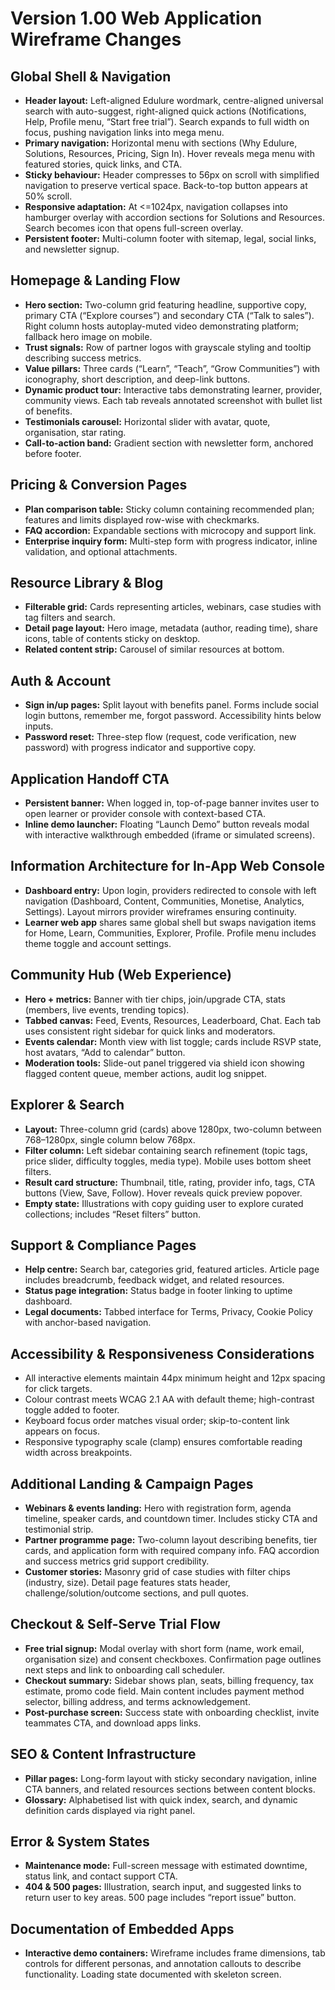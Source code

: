 # Version 1.00 Web Application Wireframe Changes

## Global Shell & Navigation
- **Header layout:** Left-aligned Edulure wordmark, centre-aligned universal search with auto-suggest, right-aligned quick actions (Notifications, Help, Profile menu, “Start free trial”). Search expands to full width on focus, pushing navigation links into mega menu.
- **Primary navigation:** Horizontal menu with sections (Why Edulure, Solutions, Resources, Pricing, Sign In). Hover reveals mega menu with featured stories, quick links, and CTA.
- **Sticky behaviour:** Header compresses to 56px on scroll with simplified navigation to preserve vertical space. Back-to-top button appears at 50% scroll.
- **Responsive adaptation:** At <=1024px, navigation collapses into hamburger overlay with accordion sections for Solutions and Resources. Search becomes icon that opens full-screen overlay.
- **Persistent footer:** Multi-column footer with sitemap, legal, social links, and newsletter signup.

## Homepage & Landing Flow
- **Hero section:** Two-column grid featuring headline, supportive copy, primary CTA (“Explore courses”) and secondary CTA (“Talk to sales”). Right column hosts autoplay-muted video demonstrating platform; fallback hero image on mobile.
- **Trust signals:** Row of partner logos with grayscale styling and tooltip describing success metrics.
- **Value pillars:** Three cards (“Learn”, “Teach”, “Grow Communities”) with iconography, short description, and deep-link buttons.
- **Dynamic product tour:** Interactive tabs demonstrating learner, provider, community views. Each tab reveals annotated screenshot with bullet list of benefits.
- **Testimonials carousel:** Horizontal slider with avatar, quote, organisation, star rating.
- **Call-to-action band:** Gradient section with newsletter form, anchored before footer.

## Pricing & Conversion Pages
- **Plan comparison table:** Sticky column containing recommended plan; features and limits displayed row-wise with checkmarks.
- **FAQ accordion:** Expandable sections with microcopy and support link.
- **Enterprise inquiry form:** Multi-step form with progress indicator, inline validation, and optional attachments.

## Resource Library & Blog
- **Filterable grid:** Cards representing articles, webinars, case studies with tag filters and search.
- **Detail page layout:** Hero image, metadata (author, reading time), share icons, table of contents sticky on desktop.
- **Related content strip:** Carousel of similar resources at bottom.

## Auth & Account
- **Sign in/up pages:** Split layout with benefits panel. Forms include social login buttons, remember me, forgot password. Accessibility hints below inputs.
- **Password reset:** Three-step flow (request, code verification, new password) with progress indicator and supportive copy.

## Application Handoff CTA
- **Persistent banner:** When logged in, top-of-page banner invites user to open learner or provider console with context-based CTA.
- **Inline demo launcher:** Floating “Launch Demo” button reveals modal with interactive walkthrough embedded (iframe or simulated screens).

## Information Architecture for In-App Web Console
- **Dashboard entry:** Upon login, providers redirected to console with left navigation (Dashboard, Content, Communities, Monetise, Analytics, Settings). Layout mirrors provider wireframes ensuring continuity.
- **Learner web app** shares same global shell but swaps navigation items for Home, Learn, Communities, Explorer, Profile. Profile menu includes theme toggle and account settings.

## Community Hub (Web Experience)
- **Hero + metrics:** Banner with tier chips, join/upgrade CTA, stats (members, live events, trending topics).
- **Tabbed canvas:** Feed, Events, Resources, Leaderboard, Chat. Each tab uses consistent right sidebar for quick links and moderators.
- **Events calendar:** Month view with list toggle; cards include RSVP state, host avatars, “Add to calendar” button.
- **Moderation tools:** Slide-out panel triggered via shield icon showing flagged content queue, member actions, audit log snippet.

## Explorer & Search
- **Layout:** Three-column grid (cards) above 1280px, two-column between 768–1280px, single column below 768px.
- **Filter column:** Left sidebar containing search refinement (topic tags, price slider, difficulty toggles, media type). Mobile uses bottom sheet filters.
- **Result card structure:** Thumbnail, title, rating, provider info, tags, CTA buttons (View, Save, Follow). Hover reveals quick preview popover.
- **Empty state:** Illustrations with copy guiding user to explore curated collections; includes “Reset filters” button.

## Support & Compliance Pages
- **Help centre:** Search bar, categories grid, featured articles. Article page includes breadcrumb, feedback widget, and related resources.
- **Status page integration:** Status badge in footer linking to uptime dashboard.
- **Legal documents:** Tabbed interface for Terms, Privacy, Cookie Policy with anchor-based navigation.

## Accessibility & Responsiveness Considerations
- All interactive elements maintain 44px minimum height and 12px spacing for click targets.
- Colour contrast meets WCAG 2.1 AA with default theme; high-contrast toggle added to footer.
- Keyboard focus order matches visual order; skip-to-content link appears on focus.
- Responsive typography scale (clamp) ensures comfortable reading width across breakpoints.

## Additional Landing & Campaign Pages
- **Webinars & events landing:** Hero with registration form, agenda timeline, speaker cards, and countdown timer. Includes sticky CTA and testimonial strip.
- **Partner programme page:** Two-column layout describing benefits, tier cards, and application form with required company info. FAQ accordion and success metrics grid support credibility.
- **Customer stories:** Masonry grid of case studies with filter chips (industry, size). Detail page features stats header, challenge/solution/outcome sections, and pull quotes.

## Checkout & Self-Serve Trial Flow
- **Free trial signup:** Modal overlay with short form (name, work email, organisation size) and consent checkboxes. Confirmation page outlines next steps and link to onboarding call scheduler.
- **Checkout summary:** Sidebar shows plan, seats, billing frequency, tax estimate, promo code field. Main content includes payment method selector, billing address, and terms acknowledgement.
- **Post-purchase screen:** Success state with onboarding checklist, invite teammates CTA, and download apps links.

## SEO & Content Infrastructure
- **Pillar pages:** Long-form layout with sticky secondary navigation, inline CTA banners, and related resources sections between content blocks.
- **Glossary:** Alphabetised list with quick index, search, and dynamic definition cards displayed via right panel.

## Error & System States
- **Maintenance mode:** Full-screen message with estimated downtime, status link, and contact support CTA.
- **404 & 500 pages:** Illustration, search input, and suggested links to return user to key areas. 500 page includes “report issue” button.

## Documentation of Embedded Apps
- **Interactive demo containers:** Wireframe includes frame dimensions, tab controls for different personas, and annotation callouts to describe functionality. Loading state documented with skeleton screen.
